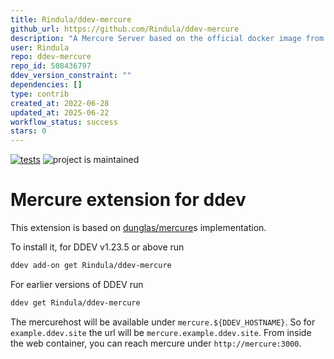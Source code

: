 ```yaml
---
title: Rindula/ddev-mercure
github_url: https://github.com/Rindula/ddev-mercure
description: "A Mercure Server based on the official docker image from https://mercure.rocks"
user: Rindula
repo: ddev-mercure
repo_id: 508436797
ddev_version_constraint: ""
dependencies: []
type: contrib
created_at: 2022-06-28
updated_at: 2025-06-22
workflow_status: success
stars: 0
---
```


[![tests](https://github.com/Rindula/ddev-mercure/actions/workflows/tests.yml/badge.svg)](https://github.com/Rindula/ddev-mercure/actions/workflows/tests.yml) ![project is maintained](https://img.shields.io/maintenance/yes/2025.svg)

# Mercure extension for ddev

This extension is based on [dunglas/mercure](https://github.com/dunglas/mercure)s implementation.

To install it, for DDEV v1.23.5 or above run

```sh
ddev add-on get Rindula/ddev-mercure
```

For earlier versions of DDEV run

```sh
ddev get Rindula/ddev-mercure
```

The mercurehost will be available under `mercure.${DDEV_HOSTNAME}`.
So for `example.ddev.site` the url will be `mercure.example.ddev.site`.
From inside the web container, you can reach mercure under `http://mercure:3000`.
